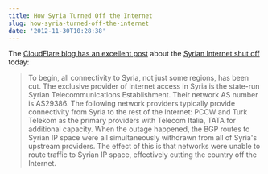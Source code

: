 ```yaml
---
title: How Syria Turned Off the Internet
slug: how-syria-turned-off-the-internet
date: '2012-11-30T10:28:38'
---
```


The [CloudFlare blog has an excellent post](http://blog.cloudflare.com/how-syria-turned-off-the-internet) about the [Syrian Internet shut off](http://www.bbc.co.uk/news/technology-20546302) today:

> To begin, all connectivity to Syria, not just some regions, has been cut. The exclusive provider of Internet access in Syria is the state-run Syrian Telecommunications Establishment. Their network AS number is AS29386. The following network providers typically provide connectivity from Syria to the rest of the Internet: PCCW and Turk Telekom as the primary providers with Telecom Italia, TATA for additional capacity. When the outage happened, the BGP routes to Syrian IP space were all simultaneously withdrawn from all of Syria's upstream providers. The effect of this is that networks were unable to route traffic to Syrian IP space, effectively cutting the country off the Internet.

<!--more-->

